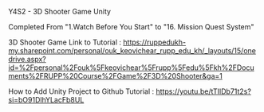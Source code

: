 Y4S2 - 3D Shooter Game Unity

Completed From "1.Watch Before You Start" to "16. Mission Quest System" 

3D Shooter Game Link to Tutorial : https://ruppedukh-my.sharepoint.com/personal/ouk_keovichear_rupp_edu_kh/_layouts/15/onedrive.aspx?id=%2Fpersonal%2Fouk%5Fkeovichear%5Frupp%5Fedu%5Fkh%2FDocuments%2FRUPP%20Course%2FGame%2F3D%20Shooter&ga=1

How to Add Unity Project to Github Tutorial : https://youtu.be/tTIlDb71t2s?si=bO91DlhYLacFb8UL
